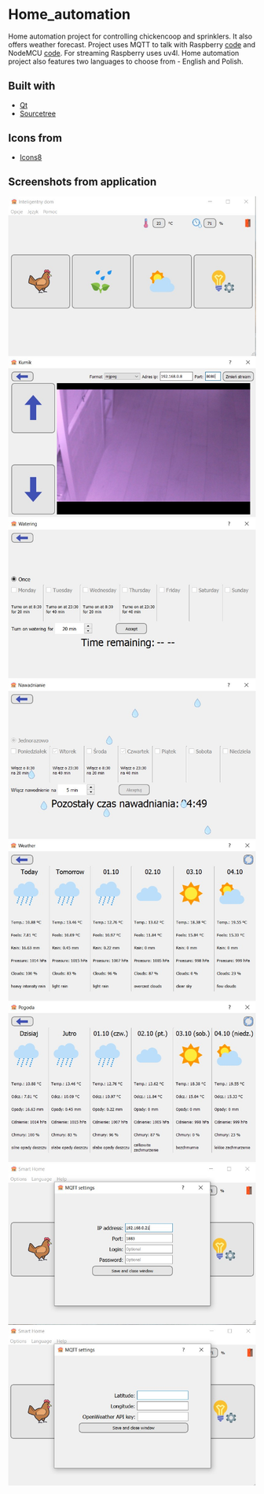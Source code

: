 # Home_automation
Home automation project for controlling chickencoop and sprinklers. It also offers weather forecast. Project uses MQTT to talk with Raspberry [code](https://github.com/mateusur/Chickencoop_automation) and NodeMCU [code](https://github.com/mateusur/Home_automation_watering). For streaming Raspberry uses uv4l. Home automation project also features two languages to choose from - English and Polish.   
## Built with
- [Qt](https://www.qt.io/)
- [Sourcetree](https://www.sourcetreeapp.com/)
## Icons from  
- [Icons8](https://icons8.com/)
## Screenshots from application 
![](Screenshots/screen01.jpg)  
![](Screenshots/screen02.jpg)
![](Screenshots/screen03_en.jpg)  
![](Screenshots/screen04.jpg)
![](Screenshots/screen05_en.jpg)  
![](Screenshots/screen05.jpg)
![](Screenshots/screen06_en.jpg)  
![](Screenshots/screen07_en.jpg)
